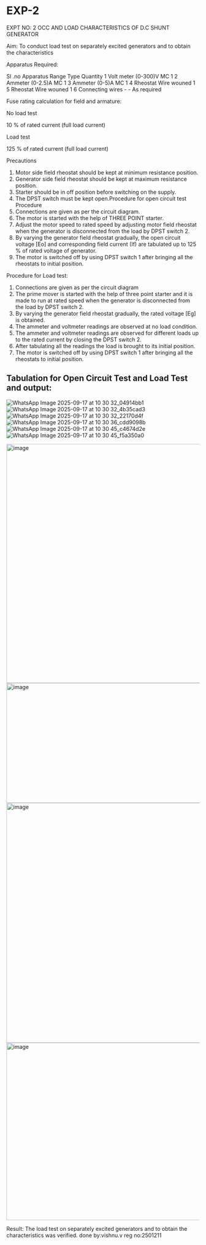 # EXP-2
EXPT NO: 2 OCC AND LOAD CHARACTERISTICS OF D.C SHUNT GENERATOR

Aim:
To conduct load test on separately excited generators and to obtain the characteristics

Apparatus Required:

Sl .no	Apparatus	Range	Type	Quantity
1	Volt meter	(0-300)V	MC	1
2	Ammeter	(0-2.5)A	MC	1
3	Ammeter	(0-5)A	MC	1
4	Rheostat		Wire wouned	1
5	Rheostat		Wire wouned	1
6	Connecting wires	-	-	As required

Fuse rating calculation for field and armature:

No load test

10 % of rated current (full load current)

Load test

125 % of rated current (full load current)

Precautions

1.   Motor side field rheostat should be kept at minimum resistance position.
2.   Generator side field rheostat should be kept at maximum resistance position.
3.   Starter should be in off position before switching on the supply.
4.   The DPST switch must be kept open.Procedure for open circuit test
Procedure
1.   Connections are given as per the circuit diagram.
2.   The motor is started with the help of THREE POINT starter.
3.   Adjust the motor speed to rated speed by adjusting motor field rheostat when the generator is disconnected from the load by DPST switch 2.
4.   By  varying  the  generator  field  rheostat  gradually,  the  open  circuit  voltage  [Eo]  and corresponding field current (If) are tabulated up to 125 % of rated voltage of generator.
5.   The motor is switched off by using DPST switch 1 after bringing all the rheostats to initial position.

Procedure for Load test:

1.   Connections are given as per the circuit diagram
2.   The prime mover is started with the help of three point starter and it is made to run at rated speed when the generator is disconnected from the load by DPST switch 2.
3.   By varying the generator field rheostat gradually, the rated voltage [Eg] is obtained.
4.   The ammeter and voltmeter readings are observed at no load condition.
5.   The ammeter and voltmeter readings are observed for different loads up to the rated current by closing the DPST switch 2.
6.   After tabulating all the readings the load is brought to its initial position.
7.   The motor is switched off by using DPST switch 1 after bringing all the rheostats to initial position.

## Tabulation for Open Circuit Test and  Load Test and output:
![WhatsApp Image 2025-09-17 at 10 30 32_04914bb1](https://github.com/user-attachments/assets/4b2ca0e2-babb-45bd-8395-efe9c02e3cff)
![WhatsApp Image 2025-09-17 at 10 30 32_4b35cad3](https://github.com/user-attachments/assets/6f04e9e2-ee35-43ad-8ada-30a4a5536d68)
![WhatsApp Image 2025-09-17 at 10 30 32_22170d4f](https://github.com/user-attachments/assets/b3e45e0e-5e56-41f8-9df6-f82046f6d9c8)
![WhatsApp Image 2025-09-17 at 10 30 36_cdd9098b](https://github.com/user-attachments/assets/3183adeb-87f5-49e5-8bcf-8d9317d6d0fb)
![WhatsApp Image 2025-09-17 at 10 30 45_c4674d2e](https://github.com/user-attachments/assets/7f4dcbb5-ec1f-4c25-9d77-54d947cb1f79)
![WhatsApp Image 2025-09-17 at 10 30 45_f5a350a0](https://github.com/user-attachments/assets/a1e581cf-f447-4287-a569-b247aedace95)

  <img width="1075" height="624" alt="image" src="https://github.com/user-attachments/assets/b0346d73-44a3-4dba-9b1f-d70301cac158" />
<img width="1067" height="313" alt="image" src="https://github.com/user-attachments/assets/96395d38-dc08-48f3-b571-a34078c545bc" />


<img width="1370" height="626" alt="image" src="https://github.com/user-attachments/assets/4395226d-7c9d-434a-9352-8df720a22892" />
<img width="1373" height="463" alt="image" src="https://github.com/user-attachments/assets/40dd5e1a-f4f8-4517-9fd3-01d59f710850" />
 
Result:
The load test on separately excited generators and to obtain the characteristics was verified.
done by:vishnu.v
reg no:2501211
